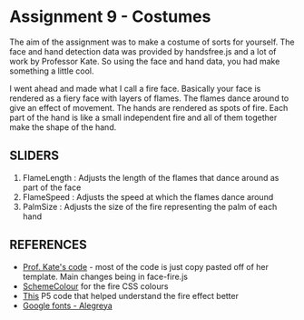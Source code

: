 # Assignment 9 - Costumes
The aim of the assignment was to make a costume of sorts for yourself. The face and hand detection data was provided by handsfree.js and a lot of work by Professor Kate. So using the face and hand data, you had make something a little cool.

I went ahead and made what I call a fire face. Basically your face is rendered as a fiery face with layers of flames. The flames dance around to give an effect of movement. The hands are rendered as spots of fire. Each part of the hand is like a small independent fire and all of them together make the shape of the hand. 

## SLIDERS
1. FlameLength : Adjusts the length of the flames that dance around as part of the face
2. FlameSpeed : Adjusts the speed at which the flames dance around
3. PalmSize : Adjusts the size of the fire representing the palm of each hand

## REFERENCES
- [Prof. Kate's code](https://github.com/galaxykate/CS396-GenMeth-21W/tree/main/classweb/students/katecompton/a9) - most of the code is just copy pasted off of her template. Main changes being in face-fire.js
- [SchemeColour](https://www.schemecolor.com/fire-color-scheme.php) for the fire CSS colours
- [This](https://editor.p5js.org/Allayna/sketches/o239lOcns) P5 code that helped understand the fire effect better
- [Google fonts - Alegreya](https://fonts.google.com/specimen/Alegreya)

